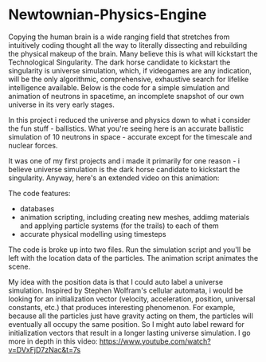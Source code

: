 # Newtownian-Physics-Engine
Copying the human brain is a wide ranging field that stretches from intuitively coding thought all the way to literally dissecting and rebuilding the physical makeup of the brain. Many believe this is what will kickstart the Technological Singularity. The dark horse candidate to kickstart the singularity is universe simulation,  which, if videogames are any indication, will be the only algorithmic, comprehensive, exhaustive search for lifelike intelligence available. Below is the code for a simple simulation  and animation of neutrons in spacetime, an incomplete snapshot of our own universe in its very early stages.

In this project i reduced the universe and physics down to what i consider the fun stuff - ballistics. What you're seeing here is an accurate ballistic simulation of 10 neutrons in space - accurate except for the timescale and nuclear forces. 

It was one of my first projects and i made it primarily for one reason - i believe universe simulation is the dark horse candidate to kickstart the singularity. Anyway, here's an extended video on this animation:

The code features:

- databases
- animation scripting, including creating new meshes, addimg materials and applying particle systems (for the trails) to each of them
- accurate physical modelling using timesteps

The code is broke up into two files. Run the simulation script and you'll be left with the location data of the particles. The animation script animates the scene. 

My idea with the position data is that I could auto label a universe simulation. Inspired by Stephen Wolfram's cellular automata, i would be looking for an initialization vector (velocity, acceleration, position, universal constants, etc.) that produces interesting phenomenon. For example, because all the particles just have gravity acting on them, the particles will eventually all occupy the same position. So I might auto label reward for initialization vectors that result in a longer lasting universe simulation. I go more in depth in this video: https://www.youtube.com/watch?v=DVxFjD7zNac&t=7s
